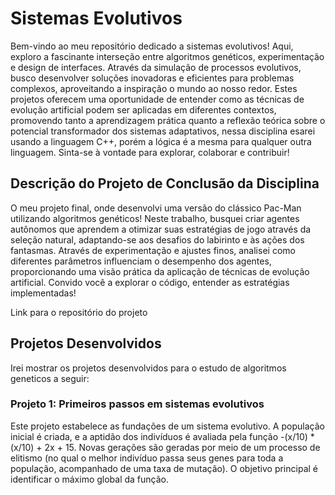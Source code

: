 # Sistemas Evolutivos

Bem-vindo ao meu repositório dedicado a sistemas evolutivos! Aqui, exploro a fascinante interseção entre algoritmos genéticos, experimentação e design de interfaces. Através da simulação de processos evolutivos, busco desenvolver soluções inovadoras e eficientes para problemas complexos, aproveitando a inspiração o mundo ao nosso redor. Estes projetos oferecem uma oportunidade de entender como as técnicas de evolução artificial podem ser aplicadas em diferentes contextos, promovendo tanto a aprendizagem prática quanto a reflexão teórica sobre o potencial transformador dos sistemas adaptativos, nessa disciplina esarei usando a linguagem C++, porém a lógica é a mesma para qualquer outra linguagem. Sinta-se à vontade para explorar, colaborar e contribuir!

## Descrição do Projeto de Conclusão da Disciplina

O meu projeto final, onde desenvolvi uma versão do clássico Pac-Man utilizando algoritmos genéticos! Neste trabalho, busquei criar agentes autônomos que aprendem a otimizar suas estratégias de jogo através da seleção natural, adaptando-se aos desafios do labirinto e às ações dos fantasmas. Através de experimentação e ajustes finos, analisei como diferentes parâmetros influenciam o desempenho dos agentes, proporcionando uma visão prática da aplicação de técnicas de evolução artificial. Convido você a explorar o código, entender as estratégias implementadas!

Link para o repositório do projeto

## Projetos Desenvolvidos

Irei mostrar os projetos desenvolvidos para o estudo de algoritmos geneticos a seguir:

### Projeto 1: Primeiros passos em sistemas evolutivos

Este projeto estabelece as fundações de um sistema evolutivo. A população inicial é criada, e a aptidão dos indivíduos é avaliada pela função -(x/10) * (x/10) + 2x + 15. Novas gerações são geradas por meio de um processo de elitismo (no qual o melhor indivíduo passa seus genes para toda a população, acompanhado de uma taxa de mutação). O objetivo principal é identificar o máximo global da função.

